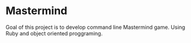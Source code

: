 # Mastermind
Goal of this project is to develop command line Mastermind game.
Using Ruby and object oriented proggraming.